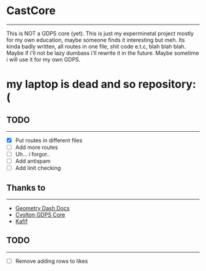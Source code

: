 # CastCore
----

This is NOT a GDPS core (yet).
This is just my experminetal project mostly for my own education, maybe someone finds it interesting but meh.
Its kinda badly written, all routes in one file, shit code e.t.c, blah blah blah.
Maybe if i'll not be lazy dumbass i'll rewrite it in the future.
Maybe sometime i will use it for my own GDPS.

# my laptop is dead and so repository:(

## TODO
----
- [x] Put routes in different files
- [ ] Add more routes
- [ ] Uh... i forgor..
- [ ] Add antispam
- [ ] Add linit checking

## Thanks to
----
- [Geometry Dash Docs](https://github.com/gd-programming/gd.docs)
- [Cvolton GDPS Core](https://github.com/Cvolton/GMDprivateServer)
- [Kafif](https://yt3.googleusercontent.com/bM9n0lwAz6249n_JIkVJYSSqyd3XBvtPZr1nKnWKV362hrTnQvxWhtAMxcJ5Rczkk6NjjVZ8Cw=s900-c-k-c0x00ffffff-no-rj)

## TODO
----
- [ ] Remove adding rows to likes
